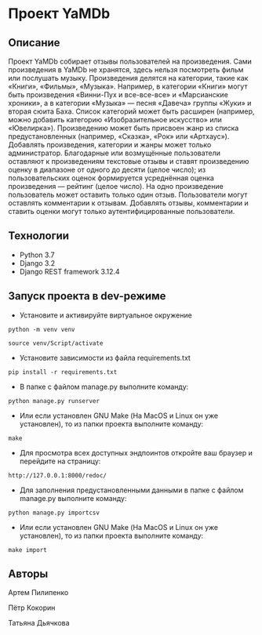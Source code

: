 # Проект YaMDb

## Описание

Проект YaMDb собирает отзывы пользователей на произведения. Сами произведения
в YaMDb не хранятся, здесь нельзя посмотреть фильм или послушать музыку.
Произведения делятся на категории, такие как «Книги», «Фильмы», «Музыка».
Например, в категории «Книги» могут быть произведения «Винни-Пух и
все-все-все» и «Марсианские хроники», а в категории «Музыка» — песня «Давеча»
группы «Жуки» и вторая сюита Баха. Список категорий может быть расширен
(например, можно добавить категорию «Изобразительное искусство» или
«Ювелирка»). Произведению может быть присвоен жанр из списка предустановленных
(например, «Сказка», «Рок» или «Артхаус»). Добавлять произведения, категории
и жанры может только администратор. Благодарные или возмущённые пользователи
оставляют к произведениям текстовые отзывы и ставят произведению оценку в
диапазоне от одного до десяти (целое число); из пользовательских оценок
формируется усреднённая оценка произведения — рейтинг (целое число). На
одно произведение пользователь может оставить только один отзыв. Пользователи
могут оставлять комментарии к отзывам. Добавлять отзывы, комментарии и ставить
оценки могут только аутентифицированные пользователи.

## Технологии

- Python 3.7
- Django 3.2
- Django REST framework 3.12.4

## Запуск проекта в dev-режиме

- Установите и активируйте виртуальное окружение

```text
python -m venv venv
```

```text
source venv/Script/activate
```

- Установите зависимости из файла requirements.txt

```text
pip install -r requirements.txt
```

- В папке с файлом manage.py выполните команду:

```text
python manage.py runserver
```

- Или если установлен GNU Make (На MacOS и Linux он уже установлен),
то из папки проекта выполните команду:

```text
make
```

- Для просмотра всех доступных эндпоинтов откройте ваш браузер и
перейдите на страницу:

```text
http://127.0.0.1:8000/redoc/
```

- Для заполнения предустановленными данными в папке с файлом manage.py выполните команду:

```text
python manage.py importcsv
```

- Или если установлен GNU Make (На MacOS и Linux он уже установлен),
то из папки проекта выполните команду:

```text
make import
```

## Авторы

Артем Пилипенко

Пётр Кокорин

Татьяна Дьячкова
